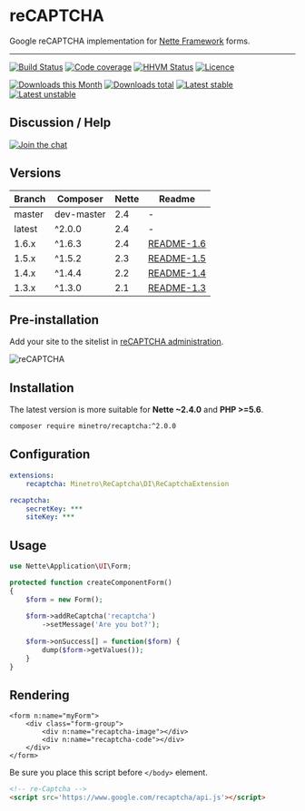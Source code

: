 # reCAPTCHA

Google reCAPTCHA implementation for [Nette Framework](https://github.com/nette/forms) forms.

-----

[![Build Status](https://img.shields.io/travis/minetro/reCAPTCHA.svg?style=flat-square)](https://travis-ci.org/minetro/reCAPTCHA)
[![Code coverage](https://img.shields.io/coveralls/minetro/reCAPTCHA.svg?style=flat-square)](https://coveralls.io/r/minetro/reCAPTCHA)
[![HHVM Status](https://img.shields.io/hhvm/minetro/reCAPTCHA.svg?style=flat-square)](http://hhvm.h4cc.de/package/minetro/reCAPTCHA)
[![Licence](https://img.shields.io/packagist/l/minetro/recaptcha.svg?style=flat-square)](https://packagist.org/packages/minetro/recaptcha)

[![Downloads this Month](https://img.shields.io/packagist/dm/minetro/recaptcha.svg?style=flat-square)](https://packagist.org/packages/minetro/recaptcha)
[![Downloads total](https://img.shields.io/packagist/dt/minetro/recaptcha.svg?style=flat-square)](https://packagist.org/packages/minetro/recaptcha)
[![Latest stable](https://img.shields.io/packagist/v/minetro/recaptcha.svg?style=flat-square)](https://packagist.org/packages/minetro/recaptcha)
[![Latest unstable](https://img.shields.io/packagist/vpre/minetro/recaptcha.svg?style=flat-square)](https://packagist.org/packages/minetro/recaptcha)

## Discussion / Help

[![Join the chat](https://img.shields.io/gitter/room/minetro/nette.svg?style=flat-square)](https://gitter.im/minetro/nette?utm_source=badge&utm_medium=badge&utm_campaign=pr-badge&utm_content=badge)

## Versions

| Branch | Composer   | Nette | Readme |
|--------|------------|------ | -------|
| master | dev-master | 2.4   | -      |
| latest | ^2.0.0     | 2.4   | -      |
| 1.6.x  | ^1.6.3     | 2.4   | [README-1.6](https://github.com/minetro/reCAPTCHA/blob/master/.docs/README-1.6.md) |
| 1.5.x  | ^1.5.2     | 2.3   | [README-1.5](https://github.com/minetro/reCAPTCHA/blob/master/.docs/README-1.5.md) |
| 1.4.x  | ^1.4.4     | 2.2   | [README-1.4](https://github.com/minetro/reCAPTCHA/blob/master/.docs/README-1.4.md) |
| 1.3.x  | ^1.3.0     | 2.1   | [README-1.3](https://github.com/minetro/reCAPTCHA/blob/master/.docs/README-1.3.md) |

## Pre-installation

Add your site to the sitelist in [reCAPTCHA administration](https://www.google.com/recaptcha/admin#list).

![reCAPTCHA](https://rawgit.com/minetro/reCAPTCHA/master/.docs/recaptcha.png)

## Installation

The latest version is more suitable for **Nette ~2.4.0** and **PHP >=5.6**.

```sh
composer require minetro/recaptcha:^2.0.0
```

## Configuration

```yaml
extensions:
    recaptcha: Minetro\ReCaptcha\DI\ReCaptchaExtension

recaptcha:
    secretKey: ***
    siteKey: ***
```

## Usage

```php
use Nette\Application\UI\Form;

protected function createComponentForm() 
{
    $form = new Form();
    
    $form->addReCaptcha('recaptcha')
        ->setMessage('Are you bot?');
    
    $form->onSuccess[] = function($form) {
        dump($form->getValues());
    }
}
```

## Rendering

```smarty
<form n:name="myForm">
	<div class="form-group">
		<div n:name="recaptcha-image"></div>
		<div n:name="recaptcha-code"></div>
	</div>
</form>
```

Be sure you place this script before `</body>` element.

```html
<!-- re-Captcha -->
<script src='https://www.google.com/recaptcha/api.js'></script>
```
